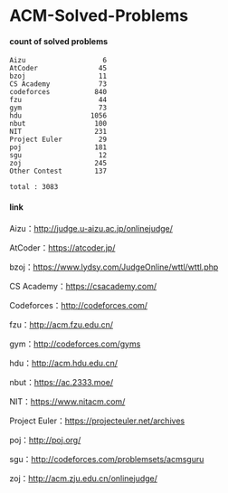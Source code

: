 ﻿# ACM-Solved-Problems

#### count of solved problems
	Aizu                   6
	AtCoder               45
	bzoj                  11
	CS Academy            73
	codeforces           840
	fzu                   44
	gym                   73
	hdu                 1056
	nbut                 100
	NIT                  231
	Project Euler         29
	poj                  181
	sgu                   12
	zoj                  245
	Other Contest        137

`total : 3083`


#### link

Aizu：http://judge.u-aizu.ac.jp/onlinejudge/

AtCoder：https://atcoder.jp/

bzoj：https://www.lydsy.com/JudgeOnline/wttl/wttl.php

CS Academy：https://csacademy.com/

Codeforces：http://codeforces.com/

fzu：http://acm.fzu.edu.cn/

gym：http://codeforces.com/gyms

hdu：http://acm.hdu.edu.cn/

nbut：https://ac.2333.moe/

NIT：https://www.nitacm.com/

Project Euler：https://projecteuler.net/archives

poj：http://poj.org/

sgu：http://codeforces.com/problemsets/acmsguru

zoj：http://acm.zju.edu.cn/onlinejudge/
